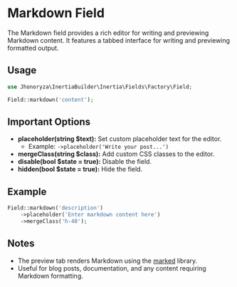 # Markdown Field

The Markdown field provides a rich editor for writing and previewing Markdown content. It features a tabbed interface for writing and previewing formatted output.

## Usage

```php
use Jhonoryza\InertiaBuilder\Inertia\Fields\Factory\Field;

Field::markdown('content');
```

## Important Options

- **placeholder(string $text):** Set custom placeholder text for the editor.
  - Example: `->placeholder('Write your post...')`
- **mergeClass(string $class):** Add custom CSS classes to the editor.
- **disable(bool $state = true):** Disable the field.
- **hidden(bool $state = true):** Hide the field.

## Example

```php
Field::markdown('description')
    ->placeholder('Enter markdown content here')
    ->mergeClass('h-40');
```

## Notes

- The preview tab renders Markdown using the [marked](https://marked.js.org/) library.
- Useful for blog posts, documentation, and any content requiring Markdown formatting.
